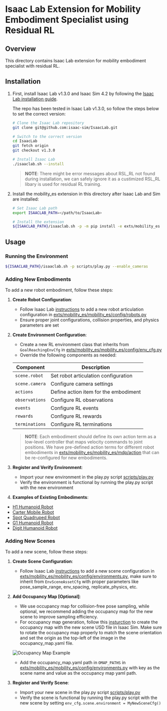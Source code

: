 # Isaac Lab Extension for Mobility Embodiment Specialist using Residual RL

## Overview

This directory contains Isaac Lab extension for mobility embodiment specialist with residual RL.

## Installation

1. First, install Isaac Lab v1.3.0 and Isaac Sim 4.2 by following the [Isaac Lab installation guide](https://isaac-sim.github.io/IsaacLab/v1.3.0/source/setup/installation/index.html).

   The repo has been tested in Isaac Lab v1.3.0, so follow the steps below to set the correct version:
   ```bash
   # Clone the Isaac Lab repository
   git clone git@github.com:isaac-sim/IsaacLab.git

   # Switch to the correct version
   cd IsaacLab
   git fetch origin
   git checkout v1.3.0

   # Install Isaac Lab
   ./isaaclab.sh --install
   ```
   > **NOTE**: There might be error messages about RSL_RL not found during installation, we can safely ignore it as a custimized RSL_RL libary is used for residual RL training.


2. Install the mobility_es extension in this directory after Isaac Lab and Sim are installed:

   ```bash
   # Set Isaac Lab path
   export ISAACLAB_PATH=</path/to/IsaacLab>

   # Install the extension
   ${ISAACLAB_PATH}/isaaclab.sh -p -m pip install -e exts/mobility_es
   ```

## Usage

### Running the Environment

```bash
${ISAACLAB_PATH}/isaaclab.sh -p scripts/play.py --enable_cameras
```

### Adding New Embodiments

To add a new robot embodiment, follow these steps:

1. **Create Robot Configuration**:
   - Follow Isaac Lab [instructions](https://isaac-sim.github.io/IsaacLab/main/source/how-to/write_articulation_cfg.html) to add a new robot articulation configuration in [exts/mobility_es/mobility_es/config/robots.py](exts/mobility_es/mobility_es/config/robots.py)
   - Ensure proper joint configurations, collision properties, and physics parameters are set

2. **Create Environment Configuration**:
   - Create a new RL environment class that inherits from `GoalReachingEnvCfg` in [exts/mobility_es/mobility_es/config/env_cfg.py](exts/mobility_es/mobility_es/config/env_cfg.py)
   - Override the following components as needed:

   | Component | Description |
   |-----------|-------------|
   | `scene.robot` | Set robot articulation configuration |
   | `scene.camera` | Configure camera settings |
   | `actions` | Define action item for the embodiment |
   | `observations` | Configure RL observations |
   | `events` | Configure RL events |
   | `rewards` | Configure RL rewards |
   | `terminations` | Configure RL terminations |

   > **NOTE**: Each embodiment should define its own action term as a low-level controller that maps velocity commands to joint positions. We have pre-defined action terms for different robot embodiments in [exts/mobility_es/mobility_es/mdp/action](exts/mobility_es/mobility_es/mdp/action) that can be re-configured for new embodiments.

3. **Register and Verify Environment**:
   - Import your new environment in the play.py script [scripts/play.py](scripts/play.py)
   - Verify the environment is functional by running the play.py script with the new environment


3. **Examples of Existing Embodiments**:
- [H1 Humanoid Robot](exts/mobility_es/mobility_es/config/h1_env_cfg.py)
- [Carter Mobile Robot](exts/mobility_es/mobility_es/config/carter_env_cfg.py)
- [Spot Quadruped Robot](exts/mobility_es/mobility_es/config/spot_env_cfg.py)
- [G1 Humanoid Robot](exts/mobility_es/mobility_es/config/g1_env_cfg.py)
- [Digit Humanoid Robot](exts/mobility_es/mobility_es/config/digit_env_cfg.py)


### Adding New Scenes

To add a new scene, follow these steps:

1. **Create Scene Configuration**:
   - Follow Isaac Lab [instructions](https://isaac-sim.github.io/IsaacLab/main/source/tutorials/02_scene/create_scene.html) to add a new scene configuration in [exts/mobility_es/mobility_es/config/environments.py](exts/mobility_es/mobility_es/config/environments.py), make sure to inherit from `EnvSceneAssetCfg` with proper parameters like pose_sample_range, env_spacing, replicate_physics, etc.


2. **Add Occupancy Map [Optional]**:
   - We use occupancy map for collision-free pose sampling, while optional, we recommend adding the occupancy map for the new scene to improve sampling efficiency.
   - For occupancy map generation, follow this [insturction](https://docs.omniverse.nvidia.com/isaacsim/latest/features/ext_omni_isaac_occupancy_map.html) to create the occupancy map with the new scene USD file in Isaac Sim. Make sure to rotate the occupancy map properly to match the scene orientation and set the origin as the top-left of the image in the occupancy_map.yaml file.

    ![Occupancy Map Example](../../images/omap_generation.png)

   - Add the occupancy_map.yaml path in `OMAP_PATHS` in [exts/mobility_es/mobility_es/config/environments.py](exts/mobility_es/mobility_es/config/environments.py) with key as the scene name and value as the occupancy map yaml path.

3. **Register and Verify Scene**:
   - Import your new scene in the play.py script [scripts/play.py](scripts/play.py)
   - Verify the scene is functional by running the play.py script with the new scene by setting `env_cfg.scene.environment = MyNewSceneCfg()`
